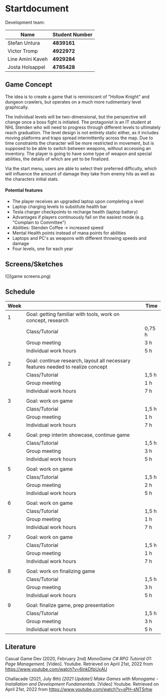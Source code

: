 # Startdocument

Development team:

| Name             | Student Number |
| ---------------- | -------------- |
| Stefan Untura    | **4839161**    |
| Victor Tromp     | **4922972**    |
| Line Amini Kaveh | **4929284**    |
| Josta Holsappel  | **4785428**    |



## Game Concept

The idea is to create a game that is reminiscent of "Hollow Knight" and dungeon crawlers, but operates on a much more  rudimentary level graphically. 

The individual levels will be two-dimensional, but the perspective will change once a boss fight is initiated. The protagonist is an IT student at NHL Stenden who will need to progress through different levels to ultimately reach  graduation. The level design is not entirely static either, as it includes moving platforms and traps spread intermittently across the map. Due to time constraints the character will be more restricted in movement, but is supposed to be able to switch between weapons, without accessing an inventory. The player is going to have some type of weapon and special abilities, the details of which are yet to be finalized.  

Via the start menu, users are able to select their preferred difficulty, which will influence the amount of damage they take from enemy hits as well as the characters initial stats. 

<h4> Potential features </h4>

- The player receives an upgraded laptop upon completing a level
- Laptop charging levels to substitute health bar
- Tesla charger checkpoints to recharge health (laptop battery)
- Advantages if players continuously fail on the easiest mode (e.g. "Complain to Committee")
- Abilities: Stenden Coffee -> increased speed
- Mental Health points instead of mana points for abilities 
- Laptops and PC's as weapons with different throwing speeds and damage
- Four levels, one for each year 



## Screens/Sketches

![](game screens.png)





## Schedule


| Week |                                                              | Time   |
| ---- | ------------------------------------------------------------ | ------ |
| 1    | Goal: getting familiar with tools, work on concept, research |        |
|      | Class/Tutorial                                               | 0,75 h |
|      | Group meeting                                                | 3 h    |
|      | Individual work hours                                        | 5 h    |
|      |                                                              |        |
| 2    | Goal: continue research, layout all necessary features needed to realize concept |        |
|      | Class/Tutorial                                               | 1,5 h  |
|      | Group meeting                                                | 1 h    |
|      | Individual work hours                                        | 7 h    |
|      |                                                              |        |
| 3    | Goal: work on game                                           |        |
|      | Class/Tutorial                                               | 1,5 h  |
|      | Group meeting                                                | 1 h    |
|      | Individual work hours                                        | 7 h    |
|      |                                                              |        |
| 4    | Goal: prep interim showcase, continue game                   |        |
|      | Class/Tutorial                                               | 1,5 h  |
|      | Group meeting                                                | 3 h    |
|      | Individual work hours                                        | 5 h    |
|      |                                                              |        |
| 5    | Goal: work on game                                           |        |
|      | Class/Tutorial                                               | 1,5 h  |
|      | Group meeting                                                | 2 h    |
|      | Individual work hours                                        | 5 h    |
|      |                                                              |        |
| 6    | Goal: work on game                                           |        |
|      | Class/Tutorial                                               | 1,5 h  |
|      | Group meeting                                                | 1 h    |
|      | Individual work hours                                        | 7 h    |
|      |                                                              |        |
| 7    | Goal: work on game                                           |        |
|      | Class/Tutorial                                               | 1,5 h  |
|      | Group meeting                                                | 1 h    |
|      | Individual work hours                                        | 7 h    |
|      |                                                              |        |
| 8    | Goal: work on finalizing game                                |        |
|      | Class/Tutorial                                               | 1,5 h  |
|      | Group meeting                                                | 3 h    |
|      | Individual work hours                                        | 5 h    |
|      |                                                              |        |
| 9    | Goal: finalize game, prep presentation                       |        |
|      | Class/Tutorial                                               | 1,5 h  |
|      | Group meeting                                                | 3 h    |
|      | Individual work hours                                        | 5 h    |






## Literature

Casual Game Dev (2020, February 2nd) <i>MonoGame C# RPG Tutorial 01: Page Management.</i> [Video]. Youtube. Retrieved on April 21st, 2022 from https://www.youtube.com/watch?v=6inkDfpUxAU

Challacade (2021, July 8th)<i> [2021 Update!] Make Games with Monogame - Installation and Development Fundamentals. </i>[Video] Youtube. Retrieved on April 21st, 2022 from https://www.youtube.com/watch?v=sPH-sNTSrhw

